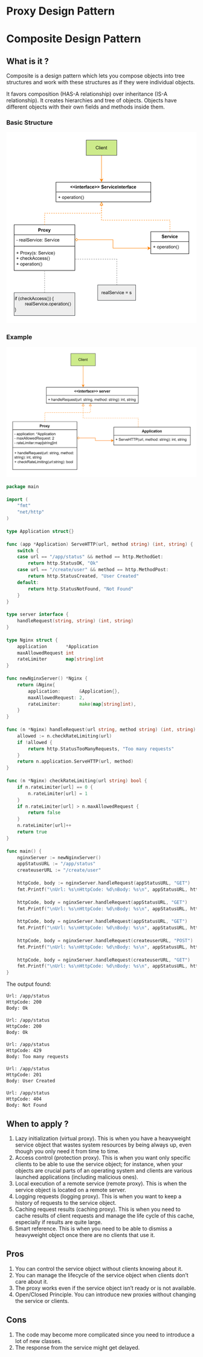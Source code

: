 # Proxy Design Pattern

# Composite Design Pattern

## What is it ?

Composite is a design pattern which lets you compose objects into tree structures and work with these structures as if they were individual objects.

It favors composition (HAS-A relationship) over inheritance (IS-A relationship).
It creates hierarchies and tree of objects.
Objects have different objects with their own fields and methods inside them.

### Basic Structure

<img src="../../assets/proxy-pattern.svg"></img>

### Example

<img src="../../assets/example-proxy-pattern.svg"></img>

```go
package main

import (
	"fmt"
	"net/http"
)

type Application struct{}

func (app *Application) ServeHTTP(url, method string) (int, string) {
	switch {
	case url == "/app/status" && method == http.MethodGet:
		return http.StatusOK, "Ok"
	case url == "/create/user" && method == http.MethodPost:
		return http.StatusCreated, "User Created"
	default:
		return http.StatusNotFound, "Not Found"
	}
}

type server interface {
	handleRequest(string, string) (int, string)
}

type Nginx struct {
	application       *Application
	maxAllowedRequest int
	rateLimiter       map[string]int
}

func newNginxServer() *Nginx {
	return &Nginx{
		application:       &Application{},
		maxAllowedRequest: 2,
		rateLimiter:       make(map[string]int),
	}
}

func (n *Nginx) handleRequest(url string, method string) (int, string) {
	allowed := n.checkRateLimiting(url)
	if !allowed {
		return http.StatusTooManyRequests, "Too many requests"
	}
	return n.application.ServeHTTP(url, method)
}

func (n *Nginx) checkRateLimiting(url string) bool {
	if n.rateLimiter[url] == 0 {
		n.rateLimiter[url] = 1
	}
	if n.rateLimiter[url] > n.maxAllowedRequest {
		return false
	}
	n.rateLimiter[url]++
	return true
}

func main() {
	nginxServer := newNginxServer()
	appStatusURL := "/app/status"
	createuserURL := "/create/user"

	httpCode, body := nginxServer.handleRequest(appStatusURL, "GET")
	fmt.Printf("\nUrl: %s\nHttpCode: %d\nBody: %s\n", appStatusURL, httpCode, body)

	httpCode, body = nginxServer.handleRequest(appStatusURL, "GET")
	fmt.Printf("\nUrl: %s\nHttpCode: %d\nBody: %s\n", appStatusURL, httpCode, body)

	httpCode, body = nginxServer.handleRequest(appStatusURL, "GET")
	fmt.Printf("\nUrl: %s\nHttpCode: %d\nBody: %s\n", appStatusURL, httpCode, body)

	httpCode, body = nginxServer.handleRequest(createuserURL, "POST")
	fmt.Printf("\nUrl: %s\nHttpCode: %d\nBody: %s\n", appStatusURL, httpCode, body)

	httpCode, body = nginxServer.handleRequest(createuserURL, "GET")
	fmt.Printf("\nUrl: %s\nHttpCode: %d\nBody: %s\n", appStatusURL, httpCode, body)
}
```

The output found:

```shell
Url: /app/status
HttpCode: 200
Body: Ok

Url: /app/status
HttpCode: 200
Body: Ok

Url: /app/status
HttpCode: 429
Body: Too many requests

Url: /app/status
HttpCode: 201
Body: User Created

Url: /app/status
HttpCode: 404
Body: Not Found
```


## When to apply ?

1. Lazy initialization (virtual proxy). This is when you have a heavyweight service object that wastes system resources by being always up, even though you only need it from time to time.
2. Access control (protection proxy). This is when you want only specific clients to be able to use the service object; for instance, when your objects are crucial parts of an operating system and clients are various launched applications (including malicious ones).
3. Local execution of a remote service (remote proxy). This is when the service object is located on a remote server.
4. Logging requests (logging proxy). This is when you want to keep a history of requests to the service object.
5. Caching request results (caching proxy). This is when you need to cache results of client requests and manage the life cycle of this cache, especially if results are quite large.
6. Smart reference. This is when you need to be able to dismiss a heavyweight object once there are no clients that use it.

## Pros

1. You can control the service object without clients knowing about it. 
2. You can manage the lifecycle of the service object when clients don’t care about it.
3. The proxy works even if the service object isn’t ready or is not available.
4. Open/Closed Principle. You can introduce new proxies without changing the service or clients.

## Cons

1. The code may become more complicated since you need to introduce a lot of new classes.
2. The response from the service might get delayed.

